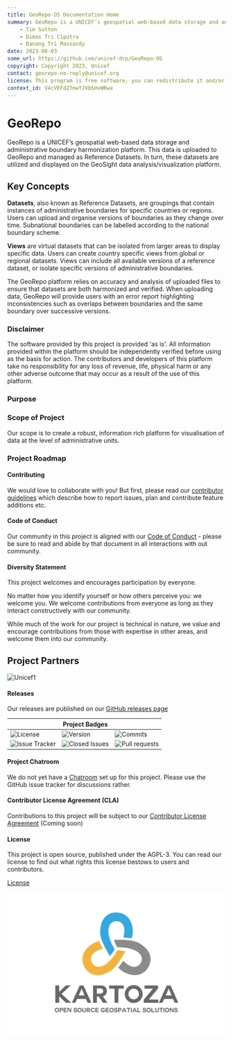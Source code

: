 ```yaml
---
title: GeoRepo-OS Documentation Home 
summary: GeoRepo is a UNICEF’s geospatial web-based data storage and administrative boundary harmonization platform.
    - Tim Sutton
    - Dimas Tri Ciputra
    - Danang Tri Massandy
date: 2023-08-03
some_url: https://github.com/unicef-drp/GeoRepo-OS
copyright: Copyright 2023, Unicef
contact: georepo-no-reply@unicef.org
license: This program is free software; you can redistribute it and/or modify it under the terms of the GNU Affero General Public License as published by the Free Software Foundation; either version 3 of the License, or (at your option) any later version.
context_id: V4cVEFd2TmwYJVb5HvWRwa
---
```


# GeoRepo

GeoRepo is a UNICEF’s geospatial web-based data storage and administrative boundary harmonization platform. This data is uploaded to GeoRepo and managed as Reference Datasets. In turn, these datasets are utilized and displayed on the GeoSight data analysis/visualization platform.


## Key Concepts

**Datasets**, also known as Reference Datasets, are groupings that contain instances of administrative boundaries for specific countries or regions. Users can upload and organise versions of boundaries as they change over time. Subnational boundaries can be labelled according to the national boundary scheme.

**Views** are virtual datasets that can be isolated from larger areas to display specific data. Users can create country specific views from global or regional datasets.  Views can include all available versions of a reference dataset, or isolate specific versions of administrative boundaries.

The GeoRepo platform relies on accuracy and analysis of uploaded files to ensure that datasets are both harmonized and verified. When uploading data, GeoRepo will provide users with an error report highlighting inconsistencies such as overlaps between boundaries and the same boundary over successive versions.

### Disclaimer
	
<div class="admonition warning">
The software provided by this project is provided 'as is'. All information provided 
within the platform should be independently verified before using as the basis for
action. The contributors and developers of this platform take no responsibility
for any loss of revenue, life, physical harm or any other adverse outcome that may 
occur as a result of the use of this platform. 
</div>


### Purpose

### Scope of Project

Our scope is to create a robust, information rich platform for visualisation of
data at the level of administrative units.

### Project Roadmap


#### Contributing

We would love to collaborate with you! But first, please read our [contributor
guidelines](about/contributing.md) which describe how to report
issues, plan and contribute feature additions etc.

#### Code of Conduct

Our community in this project is aligned with our [Code of
Conduct](about/code-of-conduct.md) - please be sure to read and abide by that
document in all interactions with out community.

#### Diversity Statement

This project welcomes and encourages participation by everyone.

No matter how you identify yourself or how others perceive you: we welcome you.
We welcome contributions from everyone as long as they interact constructively
with our community.

While much of the work for our project is technical in nature, we value and
encourage contributions from those with expertise in other areas, and welcome
them into our community.

## Project Partners

![Unicef1]()

#### Releases

Our releases are published on our [GitHub releases page](https://github.com/unicef-drp/GeoRepo-OS/releases)

| | **Project Badges** | |
| ----------------------- | ----------------------- | ----------------------- |
| ![License](https://img.shields.io/github/license/unicef-drp/GeoRepo-OS.svg) | ![Version](https://img.shields.io/github/release/unicef-drp/GeoRepo-OS.svg) | ![Commits](https://img.shields.io/github/commits-since/unicef-drp/GeoRepo-OS/{version}.svg) |
| ![Issue Tracker](https://img.shields.io/github/issues/unicef-drp/GeoRepo-OS.svg) | ![Closed Issues](https://img.shields.io/github/issues-closed/unicef-drp/GeoRepo-OS.svg) | ![Pull requests](https://img.shields.io/github/issues-pr/unicef-drp/GeoRepo-OS.svg) |

#### Project Chatroom

We do not yet have a [Chatroom]() set up for this project. Please use the GitHub issue tracker for discussions rather.

#### Contributor License Agreement (CLA)

Contributions to this project will be subject to our [Contributor License Agreement]() (Coming soon)

#### License

This project is open source, published under the AGPL-3. 
You can read our license to find out what rights this license bestows to users and contributors.

[License](about/license.md)

<!-- Keep the Kartoza Logo at the bottom of the page if the project allows -->
![Kartoza Logo](img/logo.svg)
